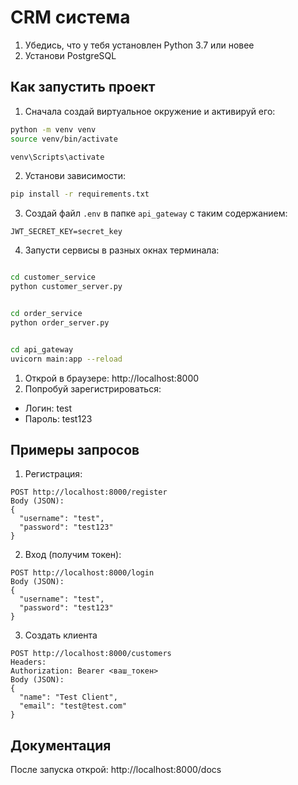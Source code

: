# CRM система

1. Убедись, что у тебя установлен Python 3.7 или новее
2. Установи PostgreSQL 

## Как запустить проект

1. Сначала создай виртуальное окружение и активируй его:

```bash
python -m venv venv
source venv/bin/activate  

venv\Scripts\activate  
```

2. Установи зависимости:

```bash
pip install -r requirements.txt
```

3. Создай файл `.env` в папке `api_gateway` с таким содержанием:

```
JWT_SECRET_KEY=secret_key
```

4. Запусти сервисы в разных окнах терминала:

```bash

cd customer_service
python customer_server.py


cd order_service
python order_server.py


cd api_gateway
uvicorn main:app --reload
```

1. Открой в браузере: http://localhost:8000
2. Попробуй зарегистрироваться:

- Логин: test
- Пароль: test123

## Примеры запросов 

1. Регистрация:

```
POST http://localhost:8000/register
Body (JSON):
{
  "username": "test",
  "password": "test123"
}
```

2. Вход (получим токен):

```
POST http://localhost:8000/login
Body (JSON):
{
  "username": "test",
  "password": "test123"
}
```

3. Создать клиента

```
POST http://localhost:8000/customers
Headers:
Authorization: Bearer <ваш_токен>
Body (JSON):
{
  "name": "Test Client",
  "email": "test@test.com"
}
```


## Документация

После запуска открой: http://localhost:8000/docs
